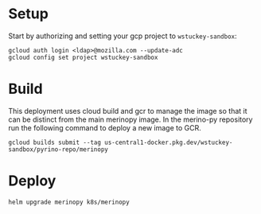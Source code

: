# Setup

Start by authorizing and setting your gcp project to `wstuckey-sandbox`:

```
gcloud auth login <ldap>@mozilla.com --update-adc
gcloud config set project wstuckey-sandbox
```

# Build
This deployment uses cloud build and gcr to manage the image so that it can be distinct from the main merinopy image.
In the merino-py repository run the following command to deploy a new image to GCR.

```
gcloud builds submit --tag us-central1-docker.pkg.dev/wstuckey-sandbox/pyrino-repo/merinopy
```

# Deploy
```
helm upgrade merinopy k8s/merinopy
```
